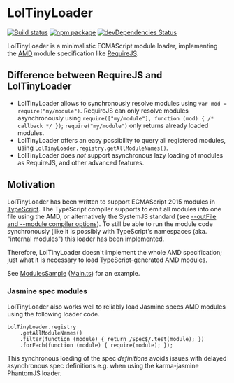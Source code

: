 # LolTinyLoader

[![Build status](https://ci.appveyor.com/api/projects/status/txl32mi8hm99d59b/branch/master?svg=true)](https://ci.appveyor.com/project/ulrichb/loltinyloader/branch/master)
[![npm package](https://img.shields.io/npm/v/lol-tiny-loader.svg)](https://www.npmjs.com/package/lol-tiny-loader)
[![devDependencies Status](https://david-dm.org/ulrichb/LolTinyLoader/dev-status.svg)](https://david-dm.org/ulrichb/LolTinyLoader?type=dev)

LolTinyLoader is a minimalistic ECMAScript module loader, implementing the [AMD](https://en.wikipedia.org/wiki/Asynchronous_module_definition) module specification like [RequireJS](http://requirejs.org/).

## Difference between RequireJS and LolTinyLoader
* LolTinyLoader allows to synchronously resolve modules using `var mod = require("my/module")`. RequireJS can only resolve modules asynchronously using `require(["my/module"], function (mod) { /* callback */ })`; `require("my/module")` only returns already loaded modules.
* LolTinyLoader offers an easy possibility to query all registered modules, using `LolTinyLoader.registry.getAllModuleNames()`.
* LolTinyLoader does _not_ support asynchronous lazy loading of modules as RequireJS, and other advanced features.

## Motivation
LolTinyLoader has been written to support ECMAScript 2015 modules in [TypeScript](http://www.typescriptlang.org/). The TypeScript compiler supports to emit all modules into one file using the AMD, or alternatively the SystemJS standard (see [--outFile and --module compiler options](http://www.typescriptlang.org/docs/handbook/compiler-options.html)). To still be able to run the module code synchronously (like it is possibly with TypeScript's namespaces (aka. "internal modules") this loader has been implemented.

Therefore, LolTinyLoader doesn't implement the whole AMD specification; just what it is necessary to load TypeScript-generated AMD modules.

See [ModulesSample](./src/ModulesSample/) ([Main.ts](./src/ModulesSample/Main.ts)) for an example.

### Jasmine spec modules

LolTinyLoader also works well to reliably load Jasmine specs AMD modules using the following loader code.

```JS
LolTinyLoader.registry
    .getAllModuleNames()
    .filter(function (module) { return /Spec$/.test(module); })
    .forEach(function (module) { require(module); });
```

This synchronous loading of the spec _definitions_ avoids issues with delayed asynchronous spec definitions e.g. when using the karma-jasmine PhantomJS loader.
